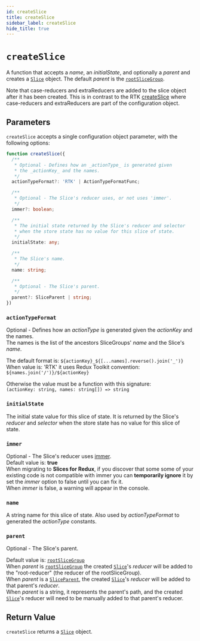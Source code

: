 ```yaml
---
id: createSlice
title: createSlice
sidebar_label: createSlice
hide_title: true
---
```


# `createSlice`

A function that accepts a _name_, an _initialState_, and optionally a _parent_ and creates a [`Slice`](/slices-for-redux/docs/api/Slice) object. The default _parent_ is the [`rootSliceGroup`](/slices-for-redux/docs/api/rootSliceGroup).

Note that case-reducers and extraReducers are added to the slice object after it has been created. This is in contrast to the RTK <a href="https://redux-toolkit.js.org/api/createSlice" target="_blank">createSlice</a> where case-reducers and extraReducers are part of the configuration object.

## Parameters

`createSlice` accepts a single configuration object parameter, with the following options:

```ts
function createSlice({
  /**
   * Optional - Defines how an _actionType_ is generated given
   * the _actionKey_ and the names.
   */
  actionTypeFormat?: 'RTK' | ActionTypeFormatFunc;

  /**
   * Optional - The Slice's reducer uses, or not uses 'immer'.
   */
  immer?: boolean;

  /**
   * The initial state returned by the Slice's reducer and selector
   * when the store state has no value for this slice of state.
   */
  initialState: any;

  /**
   * The Slice's name.
   */
  name: string;

  /**
   * Optional - The Slice's parent.
   */
  parent?: SliceParent | string;
})
```

### `actionTypeFormat`

Optional - Defines how an _actionType_ is generated given
the _actionKey_ and the names.  
The names is the list of the ancestors SliceGroups' _name_ and the Slice's _name_.

The default format is: `${actionKey}_${[...names].reverse().join('_')}`  
When value is: 'RTK' it uses Redux Toolkit convention: `${names.join('/')}/${actionKey}`

Otherwise the value must be a function with this signature:  
`(actionKey: string, names: string[]) => string`

### `initialState`

The initial state value for this slice of state.
It is returned by the Slice's _reducer_ and _selector_
when the store state has no value for this slice of state.

### `immer`

Optional - The Slice's reducer uses <a href="https://github.com/immerjs/immer" target="_blank">immer</a>.  
Default value is: **true**  
When migrating to **Slices for Redux**, if you discover that some some of your existing code is not compatible with immer you can
**temporarily ignore** it by set the _immer_ option to false until you can fix it.  
When _immer_ is false, a warning will appear in the console.

### `name`

A string name for this slice of state.
Also used by _actionTypeFormat_ to generated the _actionType_ constants.

### `parent`

Optional - The Slice's parent.

Default value is: [`rootSliceGroup`](/slices-for-redux/docs/api/rootSliceGroup)  
When _parent_ is [`rootSliceGroup`](/slices-for-redux/docs/api/rootSliceGroup) the created [`Slice`](/slices-for-redux/docs/api/Slice)'s _reducer_ will be added to the "root-reducer" (the reducer of the rootSliceGroup).  
When _parent_ is a [`SliceParent`](/slices-for-redux/docs/api/SliceParent), the created [`Slice`](/slices-for-redux/docs/api/Slice)'s _reducer_ will be added to that parent's _reducer_.  
When _parent_ is a string, it represents the parent's path, and the created
[`Slice`](/slices-for-redux/docs/api/Slice)'s reducer will need to be manually added to that parent's reducer.

## Return Value

`createSlice` returns a [`Slice`](/slices-for-redux/docs/api/Slice) object.
